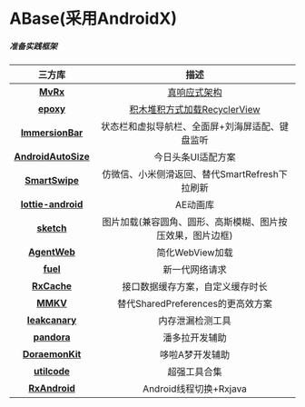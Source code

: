 # ABase(采用AndroidX)
##### 准备实践框架
  
三方库|描述
:-:|:-:
**[MvRx](https://github.com/airbnb/MvRx)**|[真响应式架构](https://www.jianshu.com/p/53240a44ec49)
**[epoxy](https://github.com/airbnb/epoxy)**|[积木堆积方式加载RecyclerView](https://www.jianshu.com/p/d62ade6077c9)
**[ImmersionBar](https://github.com/gyf-dev/ImmersionBar)**|状态栏和虚拟导航栏、全面屏+刘海屏适配、键盘监听
**[AndroidAutoSize](https://github.com/JessYanCoding/AndroidAutoSize)**|今日头条UI适配方案
**[SmartSwipe](https://qibilly.com/SmartSwipe-tutorial/)**|仿微信、小米侧滑返回、替代SmartRefresh下拉刷新
**[lottie-android](https://github.com/airbnb/lottie-android)**|AE动画库
**[sketch](https://github.com/panpf/sketch)**|图片加载(兼容圆角、圆形、高斯模糊、图片按压效果，图片边框)
**[AgentWeb](https://github.com/Justson/AgentWeb)**|简化WebView加载
**[fuel](https://github.com/kittinunf/fuel)**|新一代网络请求
**[RxCache](https://github.com/VictorAlbertos/RxCache)**|接口数据缓存方案，自定义缓存时长
**[MMKV](https://github.com/Tencent/MMKV)**|替代SharedPreferences的更高效方案
**[leakcanary](https://github.com/square/leakcanary/releases)**|内存泄漏检测工具
**[pandora](https://github.com/whataa/pandora/blob/master/README_CN.md)**|潘多拉开发辅助
**[DoraemonKit](https://github.com/didi/DoraemonKit/blob/master/Doc/android_cn_guide.md)**|哆啦A梦开发辅助
**[utilcode](https://github.com/Blankj/AndroidUtilCode/blob/master/lib/utilcode/README-CN.md)**|超强工具合集
**[RxAndroid](https://github.com/ReactiveX/RxAndroid)**|Android线程切换+Rxjava
